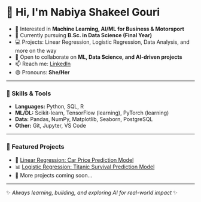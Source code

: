 # 👋 Hi, I'm Nabiya Shakeel Gouri  

- 👀 Interested in **Machine Learning, AI/ML for Business & Motorsport**  
- 🌱 Currently pursuing **B.Sc. in Data Science (Final Year)**  
- 💻 Projects: Linear Regression, Logistic Regression, Data Analysis, and more on the way  
- 🤝 Open to collaborate on **ML, Data Science, and AI-driven projects**  
- 📫 Reach me: [LinkedIn](www.linkedin.com/in/nabiya-gouri-16a5ab2a9)
- 😄 Pronouns: **She/Her**  

---

### 🚀 Skills & Tools
- **Languages:** Python, SQL, R  
- **ML/DL:** Scikit-learn, TensorFlow (learning), PyTorch (learning)  
- **Data:** Pandas, NumPy, Matplotlib, Seaborn, PostgreSQL  
- **Other:** Git, Jupyter, VS Code  

---

### 📌 Featured Projects
- 🏡 [Linear Regression: Car Price Prediction Model](https://github.com/Nabiyashakeelgouri/Car_Model)  
- 📊 [Logistic Regression: Titanic Survival Prediction Model](https://github.com/Nabiyashakeelgouri/Titanic_Survival_Prediction_Model)  
- 🚧 More projects coming soon…  

---
✨ *Always learning, building, and exploring AI for real-world impact* ✨
